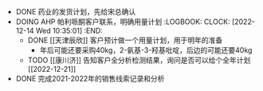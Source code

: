 - DONE 药业的发货计划，先给宋总确认
- DOING AHP 帕利哌酮客户联系，明确用量计划
  :LOGBOOK:
  CLOCK: [2022-12-14 Wed 10:35:01]
  :END:
	- DONE [[天津辰欣]] 客户预计做一个用量计划，用于明年的准备
		- 年后可能还要采购40kg，2-氨基-3-羟基吡啶，后边的可能还要40kg
	- TODO [[康川济]] 告知客户全分析检测结果，询问是否可以给个全年计划 [[2022-12-21]]
- DONE 完成2021-2022年的销售线索记录和分析
